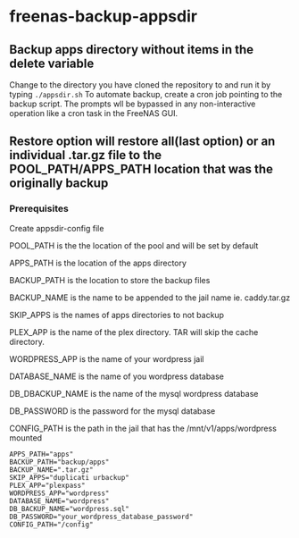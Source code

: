 # freenas-backup-appsdir

## Backup apps directory without items in the delete variable

Change to the directory you have cloned the repository to and run it by typing ```./appsdir.sh```
To automate backup, create a cron job pointing to the backup script. The prompts wll be bypassed in any non-interactive operation like a cron task in the FreeNAS GUI.

## Restore option will restore all(last option) or an individual .tar.gz file to the POOL_PATH/APPS_PATH location that was the originally backup

### Prerequisites

Create appsdir-config file

POOL_PATH is the the location of the pool and will be set by default

APPS_PATH is the location of the apps directory

BACKUP_PATH is the location to store the backup files

BACKUP_NAME is the name to be appended to the jail name ie. caddy.tar.gz

SKIP_APPS is the names of apps directories to not backup

PLEX_APP is the name of the plex directory. TAR will skip the cache directory.

WORDPRESS_APP is the name of your wordpress jail

DATABASE_NAME is the name of you wordpress database

DB_DBACKUP_NAME is the name of the mysql wordpress database

DB_PASSWORD is the password for the mysql database

CONFIG_PATH is the path in the jail that has the /mnt/v1/apps/wordpress mounted

```
APPS_PATH="apps"
BACKUP_PATH="backup/apps"
BACKUP_NAME=".tar.gz"
SKIP_APPS="duplicati urbackup"
PLEX_APP="plexpass"
WORDPRESS_APP="wordpress"
DATABASE_NAME="wordpress"
DB_BACKUP_NAME="wordpress.sql"
DB_PASSWORD="your_wordpress_database_password"
CONFIG_PATH="/config"
```


